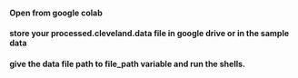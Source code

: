#### Open from google colab 
#### store your processed.cleveland.data file in google drive or in the sample data
#### give the data file path to file_path variable and run the shells. 
